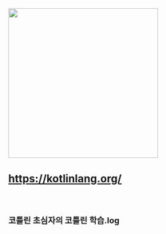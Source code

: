 <img src="https://logos-download.com/wp-content/uploads/2016/10/Kotlin_logo_wordmark.png" width=300 />

## https://kotlinlang.org/

<br>

### 코틀린 초심자의 코틀린 학습.log
